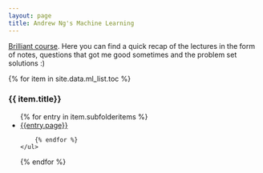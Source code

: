 ```yaml
---
layout: page
title: Andrew Ng's Machine Learning
---
```


[Brilliant course](https://www.youtube.com/watch?v=UzxYlbK2c7E&list=PLA89DCFA6ADACE599). Here you can find a quick recap of the lectures in the form of notes, questions that got me good sometimes and the problem set solutions :) 

<div>
{% for item in site.data.ml_list.toc %}
    <h3> {{ item.title}} </h3>
    <ul>
        {% for entry in item.subfolderitems %}
            <li><a href="{{ entry.url}}">{{entry.page}}</a></li>
            
        {% endfor %}
    </ul>
{% endfor %}
</div>

